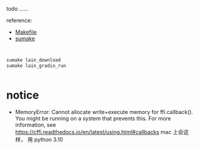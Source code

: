 todo ......


reference:
- [Makefile](Makefile)
- [sumake](https://github.com/SuCicada/sumake)

```bash


sumake lain_download
sumake lain_gradio_run



```

# notice
- MemoryError: Cannot allocate write+execute memory for ffi.callback(). You might be running on a system that prevents this. For more information, see https://cffi.readthedocs.io/en/latest/using.html#callbacks
mac 上会这样， 用 python 3.10
